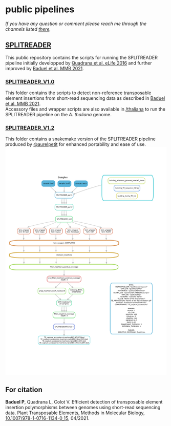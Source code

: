 # public pipelines 

_If you have any question or comment please reach me through the channels listed [there](http://pbaduel.com/about)._

## [SPLITREADER](/SPLITREADER) 

This public repository contains the scripts for running the SPLITREADER pipeline initially developped by [Quadrana et al. eLife 2016](https://doi.org/10.7554/eLife.15716) and further improved by [Baduel et al. MMB 2021](https://doi.org/10.1007/978-1-0716-1134-0_15). 

### [SPLITREADER_V1.0](/SPLITREADER/SPLITREADER_V1.0)

This folder contains the scripts to detect non-reference transposable element insertions from short-read sequencing data as described in [Baduel et al. MMB 2021](https://doi.org/10.1007/978-1-0716-1134-0_15). <br/>
Accessory files and wrapper scripts are also available in [/thaliana](/SPLITREADER/thaliana) to run the SPLITREADER pipeline on the _A. thaliana_ genome. <br/>

### [SPLITREADER_V1.2](/SPLITREADER/SPLITREADER_V1.2)

This folder contains a snakemake version of the SPLITREADER pipeline produced by [@aurelpetit](https://github.com/aurelpetit) for enhanced portability and ease of use. 
![workflow](/SPLITREADER/SPLITREADER_v1.2/dag_workflow.svg)

## For citation

**Baduel P**, Quadrana L, Colot V. Efficient detection of transposable element insertion polymorphisms between genomes using short-read sequencing data. Plant Transposable Elements, Methods in Molecular Biology, [10.1007/978-1-0716-1134-0_15](https://doi.org/10.1007/978-1-0716-1134-0_15), 04/2021.




